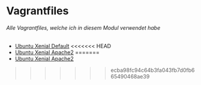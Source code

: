 # Vagrantfiles
###### Alle Vagrantfiles, welche ich in diesem Modul verwendet habe

  * [Ubuntu Xenial Default](./00-Ubuntu-Xenial-Default)
<<<<<<< HEAD
  * [Ubuntu Xenial Apache2](./00-Ubuntu-Xenial-Default/Vagrantfile)
=======
  * [Ubuntu Xenial Apache2](./00-Ubuntu-Xenial-Default/Vagrantfile)
>>>>>>> ecba98fc94c64b3fa043fb7d0fb665490468ae39
